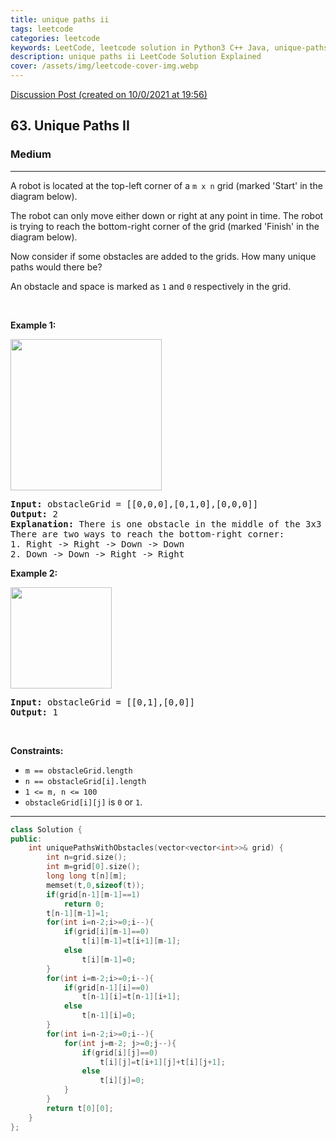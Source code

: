 ```yaml
---
title: unique paths ii
tags: leetcode
categories: leetcode
keywords: LeetCode, leetcode solution in Python3 C++ Java, unique-paths-ii solution
description: unique paths ii LeetCode Solution Explained
cover: /assets/img/leetcode-cover-img.webp
---
```



[Discussion Post (created on 10/0/2021 at 19:56)](https://leetcode.com/problems/unique-paths-ii/discuss/1010584/Easy-and-Understandable-C%2B%2B)  
<h2>63. Unique Paths II</h2><h3>Medium</h3><hr><div><p>A robot is located at the top-left corner of a <code>m x n</code> grid (marked 'Start' in the diagram below).</p>

<p>The robot can only move either down or right at any point in time. The robot is trying to reach the bottom-right corner of the grid (marked 'Finish' in the diagram below).</p>

<p>Now consider if some obstacles are added to the grids. How many unique paths would there be?</p>

<p>An obstacle and space is marked as <code>1</code> and <code>0</code> respectively in the grid.</p>

<p>&nbsp;</p>
<p><strong>Example 1:</strong></p>
<img alt="" src="https://assets.leetcode.com/uploads/2020/11/04/robot1.jpg" style="width: 242px; height: 242px;">
<pre><strong>Input:</strong> obstacleGrid = [[0,0,0],[0,1,0],[0,0,0]]
<strong>Output:</strong> 2
<strong>Explanation:</strong> There is one obstacle in the middle of the 3x3 grid above.
There are two ways to reach the bottom-right corner:
1. Right -&gt; Right -&gt; Down -&gt; Down
2. Down -&gt; Down -&gt; Right -&gt; Right
</pre>

<p><strong>Example 2:</strong></p>
<img alt="" src="https://assets.leetcode.com/uploads/2020/11/04/robot2.jpg" style="width: 162px; height: 162px;">
<pre><strong>Input:</strong> obstacleGrid = [[0,1],[0,0]]
<strong>Output:</strong> 1
</pre>

<p>&nbsp;</p>
<p><strong>Constraints:</strong></p>

<ul>
	<li><code>m ==&nbsp;obstacleGrid.length</code></li>
	<li><code>n ==&nbsp;obstacleGrid[i].length</code></li>
	<li><code>1 &lt;= m, n &lt;= 100</code></li>
	<li><code>obstacleGrid[i][j]</code> is <code>0</code> or <code>1</code>.</li>
</ul>
</div>

---




```cpp
class Solution {
public:
    int uniquePathsWithObstacles(vector<vector<int>>& grid) {
        int n=grid.size();
        int m=grid[0].size();
        long long t[n][m];
        memset(t,0,sizeof(t));
        if(grid[n-1][m-1]==1)
            return 0;
        t[n-1][m-1]=1;
        for(int i=n-2;i>=0;i--){
            if(grid[i][m-1]==0)
                t[i][m-1]=t[i+1][m-1];
            else
                t[i][m-1]=0;
        }
        for(int i=m-2;i>=0;i--){
            if(grid[n-1][i]==0)
                t[n-1][i]=t[n-1][i+1];
            else
                t[n-1][i]=0;
        }
        for(int i=n-2;i>=0;i--){
            for(int j=m-2; j>=0;j--){
                if(grid[i][j]==0)
                    t[i][j]=t[i+1][j]+t[i][j+1];
                else
                    t[i][j]=0;
            }
        }
        return t[0][0];
    }
};
```
